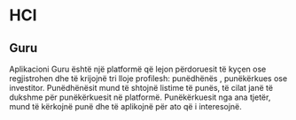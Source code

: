 # HCI
## Guru
Aplikacioni Guru është një platformë që lejon përdoruesit të kyçen ose regjistrohen dhe të krijojnë tri lloje profilesh: punëdhënës , punëkërkues ose investitor. Punëdhënësit mund të shtojnë listime të punës, të cilat janë të dukshme për punëkërkuesit në platformë. Punëkërkuesit nga ana tjetër, mund të kërkojnë punë dhe të aplikojnë për ato që i interesojnë.
